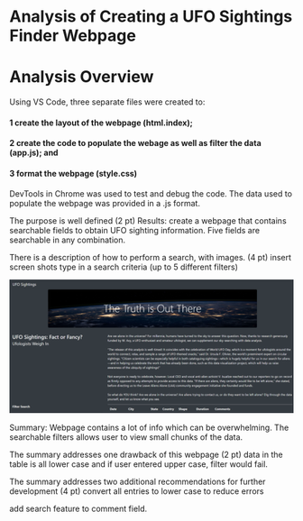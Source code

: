 # Analysis of Creating a UFO Sightings Finder Webpage

# Analysis Overview

Using VS Code, three separate files were created to: 
#### 1 create the layout of the webpage (html.index); 
#### 2 create the code to populate the webage as well as filter the data (app.js); and 
#### 3 format the webpage (style.css)

DevTools in Chrome was used to test and debug the code.  The data used to populate the webpage was provided in a .js format.  


The purpose is well defined (2 pt)
Results:
create a webpage that contains searchable fields to obtain UFO sighting information.  Five fields are searchable in any combination.

There is a description of how to perform a search, with images. (4 pt)
insert screen shots 
type in a search criteria (up to 5 different filters)

![](static/images/UFO1.png)



Summary:
Webpage contains a lot of info which can be overwhelming.  The searchable filters allows user to view small chunks of the data.

The summary addresses one drawback of this webpage (2 pt)
data in the table is all lower case and if user entered upper case, filter would fail.

The summary addresses two additional recommendations for further development (4 pt)
convert all entries to lower case to reduce errors

add search feature to comment field.
